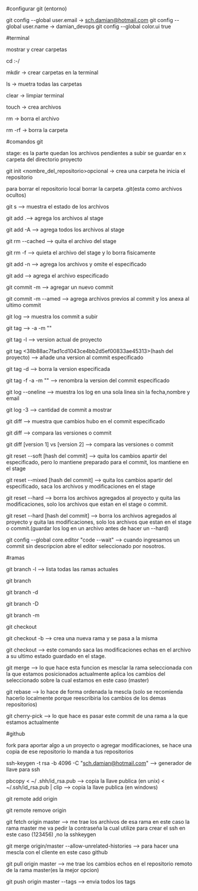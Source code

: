 
#configurar git (entorno)

git config --global user.email -> sch.damian@hotmail.com
git config --global user.name  -> damian_devops
git config --global color.ui true


#terminal

mostrar y crear carpetas

cd :-/

mkdir <nombre de la carpeta> -> crear carpetas en la terminal

ls -> muetra todas las carpetas

clear -> limpiar terminal

touch <nombre del archivo> -> crea archivos

rm <nombre del archivo> -> borra el archivo

rm -rf <nombre de la carpeta> -> borra la carpeta


#comandos git

stage: es la parte quedan los archivos pendientes a subir
se guardar en x carpeta del directorio proyecto

git init <nombre_del_repositorio>opcional -> crea una carpeta he inicia el repositorio

para borrar el repositorio local borrar la carpeta .git(esta como archivos ocultos)

git s --> muestra el estado de los archivos

git add .--> agrega los archivos al stage

git add -A --> agrega todos los archivos al stage

git rm --cached <nombre del archivo> --> quita el archivo del stage

git rm -f <nombre del archivo> --> quieta el archivo del stage y lo borra fisicamente

git add -n <nombre del archivo> --> agrega los archivos y omite el especificado

git add <nombre del archivo> --> agrega el archivo especificado

git commit -m <nombre del commit> --> agregar un nuevo commit 

git commit -m <nombre del commit> --amed --> agrega archivos previos al commit y los anexa al ultimo commit

git log --> muestra los commit a subir

git tag --> -a <version> -m "<nombre del tag>"

git tag -l --> version actual de proyecto

git tag <version> <38b88ac7fad1cd1043ce4bb2d5ef00833ae45313>(hash del proyecto) --> añade una version al commit especificado

git tag -d <version> --> borra la version especificada

git tag -f -a <version> -m "<texto>" <hash> --> renombra la version del commit especificado

git log --oneline --> muestra los log en una sola linea sin la fecha,nombre y email

git log -3 --> cantidad de commit a mostrar

git diff <hash del commit> --> muestra que cambios hubo en el commit especificado

git diff <hash del commit> <hash del commit> --> compara las versiones o commit 

git diff [version 1] vs  [version 2] --> compara las versiones o commit 

git reset --soft [hash del commit] --> quita los cambios apartir del especificado, pero lo mantiene preparado para el commit, los mantiene en el stage

git reset --mixed [hash del commit] --> quita los cambios apartir del especificado, saca los archivos y modificaciones en el stage 

git reset --hard  --> borra los archivos agregados al proyecto y quita las modificaciones,
solo los archivos que estan en el stage o commit.

git reset --hard [hash del commit] --> borra los archivos agregados al proyecto y quita las modificaciones,
solo los archivos que estan en el stage o commit.(guardar los log en un archivo antes de hacer un --hard)

git config --global core.editor "code --wait" --> cuando ingresamos un commit sin descripcion abre el editor seleccionado por nosotros.

#ramas

git branch -l --> lista todas las ramas actuales

git branch <nombre de la rama que se va crear>

git branch -d <nombre de la rama que se va a borrar>

git branch -D <nombre de la rama que se va a borrar por mas que tenga commits>

git branch -m <nombre de la rama a reemplazar> <nombre nuevo>

git checkout <nombre de la rama a trabajar>

git checkout -b <nueva-imagen> --> crea una nueva rama y se pasa a la misma

git checkout <nombre del archivo> --> este comando saca las modificaciones echas en el archivo a su ultimo estado guardado en el stage.

git merge <nombre de la rama> --> lo que hace esta funcion es mesclar la rama seleccionada con la que estamos posicionados actualmente aplica los cambios del seleccionado sobre la cual estamos en este caso (master)

git rebase <nombre de la rama> --> lo hace de forma ordenada la mescla (solo se recomienda hacerlo localmente
porque reescribiria los cambios de los demas repositorios)

git cherry-pick <nombre del commit> --> lo que hace es pasar este commit de una rama a la que estamos actualmente


#github

fork para aportar algo a un proyecto o agregar modificaciones, se hace una copia de ese repositorio lo manda a 
tus repositorios

ssh-keygen -t rsa -b 4096 -C "sch.damian@hotmail.com" --> generador de llave para ssh

pbcopy < ~/ .shh/id_rsa.pub --> copia la llave publica (en unix)
< ~/.ssh/id_rsa.pub | clip --> copia la llave publica (en windows)

git remote add origin <nombre de la ruta ssh>

git remote remove origin <nombre de la ruta ssh>

git fetch origin master --> me trae los archivos de esa rama en este caso la rama master me va pedir la contraseña la cual utilize para crear el ssh en este caso (123456) ,no la sshkeygen

git merge origin/master --allow-unrelated-histories --> para hacer una mescla con el cliente en este caso
github

git pull origin master --> me trae los cambios echos en el repositorio remoto de la rama master(es la mejor opcion)

git push origin master --tags --> envia todos los tags